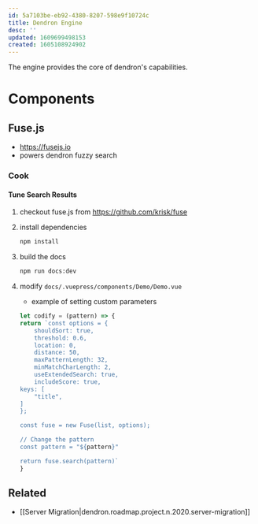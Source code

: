 ```yaml
---
id: 5a7103be-eb92-4380-8207-598e9f10724c
title: Dendron Engine
desc: ''
updated: 1609699498153
created: 1605108924902
---
```

The engine provides the core of dendron's capabilities. 

# Components

## Fuse.js

- https://fusejs.io
- powers dendron fuzzy search

### Cook

#### Tune Search Results

1. checkout fuse.js from <https://github.com/krisk/fuse>
2. install dependencies 
   ```bash
   npm install
   ```
3. build the docs
   ```bash
   npm run docs:dev
   ```
4. modify `docs/.vuepress/components/Demo/Demo.vue`

   - example of setting custom parameters

   ```js
   let codify = (pattern) => {
   return `const options = {
       shouldSort: true,
       threshold: 0.6,
       location: 0,
       distance: 50,
       maxPatternLength: 32,
       minMatchCharLength: 2,
       useExtendedSearch: true,
       includeScore: true,
   keys: [
       "title",
   ]
   };

   const fuse = new Fuse(list, options);

   // Change the pattern
   const pattern = "${pattern}"

   return fuse.search(pattern)`
   }
   ```

## Related

- [[Server Migration|dendron.roadmap.project.n.2020.server-migration]]

